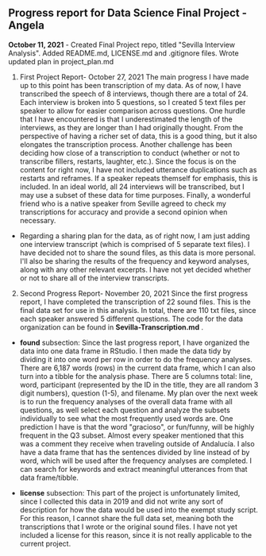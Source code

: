 ## Progress report for Data Science Final Project - Angela 
**October 11, 2021** - Created Final Project repo, titled "Sevilla Interview Analysis". Added README.md, LICENSE.md and .gitignore files. Wrote updated plan in project_plan.md 

1. First Project Report- October 27, 2021
The main progress I have made up to this point has been transcription of my data. As of now, I have transcribed the speech of 8 interviews, though there are a total of 24. Each interview is broken into 5 questions, so I created 5 text files per speaker to allow for easier comparison across questions. One hurdle that I have encountered is that I underestimated the length of the interviews, as they are longer than I had originally thought. From the perspective of having a richer set of data, this is a good thing, but it also elongates the transcription process. Another challenge has been deciding how close of a transcription to conduct (whether or not to transcribe fillers, restarts, laughter, etc.). Since the focus is on the content for right now, I have not included utterance duplications such as restarts and reframes. If a speaker repeats themself for emphasis, this is included. In an ideal world, all 24 interviews will be transcribed, but I may use a subset of these data for time purposes. Finally, a wonderful friend who is a native speaker from Seville agreed to check my transcriptions for accuracy and provide a second opinion when necessary. 
- Regarding a sharing plan for the data, as of right now, I am just adding one interview transcript (which is comprised of 5 separate text files). I have decided not to share the sound files, as this data is more personal. I'll also be sharing the results of the frequency and keyword analyses, along with any other relevant excerpts. I have not yet decided whether or not to share all of the interview transcripts.  

2. Second Progress Report- November 20, 2021
Since the first progress report, I have completed the transcription of 22 sound files. This is the final data set for use in this analysis. In total, there are 110 txt files, since each speaker answered 5 different questions. The code for the data organization can be found in **Sevilla-Transcription.md** . 

- **found** subsection: 
Since the last progress report, I have organized the data into one data frame in RStudio. I then made the data tidy by dividing it into one word per row in order to do the frequency analyses. There are 6,187 words (rows) in the current data frame, which I can also turn into a tibble for the analysis phase. There are 5 columns total: line, word, participant (represented by the ID in the title, they are all random 3 digit numbers), question (1-5), and filename. My plan over the next week is to run the frequency analyses of the overall data frame with all questions, as well select each question and analyze the subsets individually to see what the most frequently used words are. One prediction I have is that the word "gracioso", or fun/funny, will be highly frequent in the Q3 subset. Almost every speaker mentioned that this was a comment they receive when traveling outside of Andalucía. I also have a data frame that has the sentences divided by line instead of by word, which will be used after the frequency analyses are completed. I can search for keywords and extract meaningful utterances from that data frame/tibble. 

- **license** subsection:
This part of the project is unfortunately limited, since I collected this data in 2019 and did not write any sort of description for how the data would be used into the exempt study script. For this reason, I cannot share the full data set, meaning both the transcriptions that I wrote or the original sound files. I have not yet included a license for this reason, since it is not really applicable to the current project. 
  

